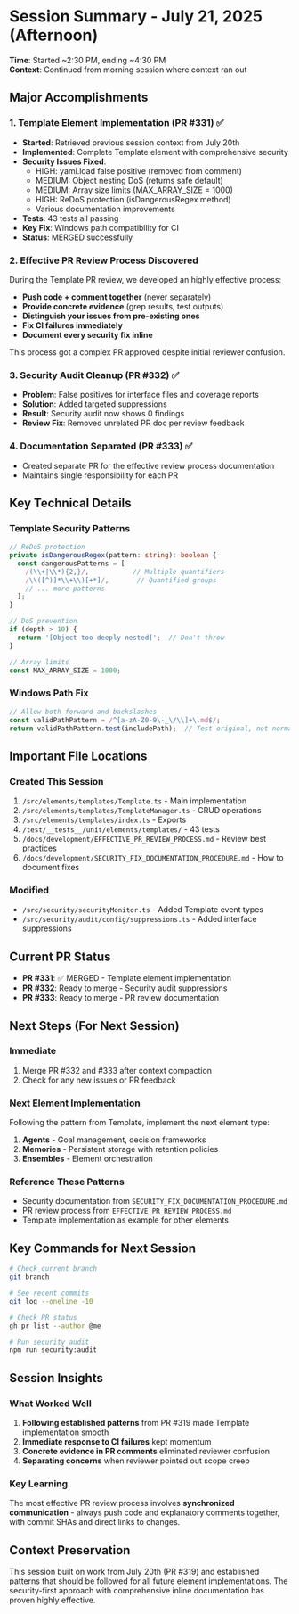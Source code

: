 # Session Summary - July 21, 2025 (Afternoon)

**Time**: Started ~2:30 PM, ending ~4:30 PM  
**Context**: Continued from morning session where context ran out

## Major Accomplishments

### 1. Template Element Implementation (PR #331) ✅
- **Started**: Retrieved previous session context from July 20th
- **Implemented**: Complete Template element with comprehensive security
- **Security Issues Fixed**:
  - HIGH: yaml.load false positive (removed from comment)
  - MEDIUM: Object nesting DoS (returns safe default)
  - MEDIUM: Array size limits (MAX_ARRAY_SIZE = 1000)
  - HIGH: ReDoS protection (isDangerousRegex method)
  - Various documentation improvements
- **Tests**: 43 tests all passing
- **Key Fix**: Windows path compatibility for CI
- **Status**: MERGED successfully

### 2. Effective PR Review Process Discovered
During the Template PR review, we developed an highly effective process:
- **Push code + comment together** (never separately)
- **Provide concrete evidence** (grep results, test outputs)
- **Distinguish your issues from pre-existing ones**
- **Fix CI failures immediately**
- **Document every security fix inline**

This process got a complex PR approved despite initial reviewer confusion.

### 3. Security Audit Cleanup (PR #332) ✅
- **Problem**: False positives for interface files and coverage reports
- **Solution**: Added targeted suppressions
- **Result**: Security audit now shows 0 findings
- **Review Fix**: Removed unrelated PR doc per review feedback

### 4. Documentation Separated (PR #333) ✅
- Created separate PR for the effective review process documentation
- Maintains single responsibility for each PR

## Key Technical Details

### Template Security Patterns
```typescript
// ReDoS protection
private isDangerousRegex(pattern: string): boolean {
  const dangerousPatterns = [
    /(\\+|\\*){2,}/,           // Multiple quantifiers
    /\\([^)]*\\+\\)[+*]/,       // Quantified groups
    // ... more patterns
  ];
}

// DoS prevention
if (depth > 10) {
  return '[Object too deeply nested]';  // Don't throw
}

// Array limits
const MAX_ARRAY_SIZE = 1000;
```

### Windows Path Fix
```typescript
// Allow both forward and backslashes
const validPathPattern = /^[a-zA-Z0-9\-_\/\\]+\.md$/;
return validPathPattern.test(includePath);  // Test original, not normalized
```

## Important File Locations

### Created This Session
1. `/src/elements/templates/Template.ts` - Main implementation
2. `/src/elements/templates/TemplateManager.ts` - CRUD operations
3. `/src/elements/templates/index.ts` - Exports
4. `/test/__tests__/unit/elements/templates/` - 43 tests
5. `/docs/development/EFFECTIVE_PR_REVIEW_PROCESS.md` - Review best practices
6. `/docs/development/SECURITY_FIX_DOCUMENTATION_PROCEDURE.md` - How to document fixes

### Modified
- `/src/security/securityMonitor.ts` - Added Template event types
- `/src/security/audit/config/suppressions.ts` - Added interface suppressions

## Current PR Status
- **PR #331**: ✅ MERGED - Template element implementation
- **PR #332**: Ready to merge - Security audit suppressions
- **PR #333**: Ready to merge - PR review documentation

## Next Steps (For Next Session)

### Immediate
1. Merge PR #332 and #333 after context compaction
2. Check for any new issues or PR feedback

### Next Element Implementation
Following the pattern from Template, implement the next element type:
1. **Agents** - Goal management, decision frameworks
2. **Memories** - Persistent storage with retention policies
3. **Ensembles** - Element orchestration

### Reference These Patterns
- Security documentation from `SECURITY_FIX_DOCUMENTATION_PROCEDURE.md`
- PR review process from `EFFECTIVE_PR_REVIEW_PROCESS.md`
- Template implementation as example for other elements

## Key Commands for Next Session
```bash
# Check current branch
git branch

# See recent commits
git log --oneline -10

# Check PR status
gh pr list --author @me

# Run security audit
npm run security:audit
```

## Session Insights

### What Worked Well
1. **Following established patterns** from PR #319 made Template implementation smooth
2. **Immediate response to CI failures** kept momentum
3. **Concrete evidence in PR comments** eliminated reviewer confusion
4. **Separating concerns** when reviewer pointed out scope creep

### Key Learning
The most effective PR review process involves **synchronized communication** - always push code and explanatory comments together, with commit SHAs and direct links to changes.

## Context Preservation
This session built on work from July 20th (PR #319) and established patterns that should be followed for all future element implementations. The security-first approach with comprehensive inline documentation has proven highly effective.